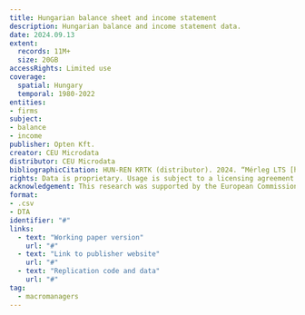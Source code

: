 ```yaml
---
title: Hungarian balance sheet and income statement
description: Hungarian balance and income statement data. 
date: 2024.09.13
extent:
  records: 11M+
  size: 20GB
accessRights: Limited use
coverage: 
  spatial: Hungary
  temporal: 1980-2022
entities: 
- firms
subject:
- balance
- income
publisher: Opten Kft.
creator: CEU Microdata
distributor: CEU Microdata
bibliographicCitation: HUN-REN KRTK (distributor). 2024. “Mérleg LTS [https://handbook.microdata.io/tools/datasets]”. Publisher Opten Zrt, Budapest. Contributions by CEU MicroData.
rights: Data is proprietary. Usage is subject to a licensing agreement with Opten Kft. 
acknowledgement: This research was supported by the European Commission (ERC Advanced Grant agreement number 101097789)[https://cordis.europa.eu/project/id/101097789]. The European Union is not responsible for any errors.
format:
- .csv
- DTA 
identifier: "#"
links:
  - text: "Working paper version"
    url: "#"
  - text: "Link to publisher website"
    url: "#"
  - text: "Replication code and data"
    url: "#"
tag:
  - macromanagers
---
```




